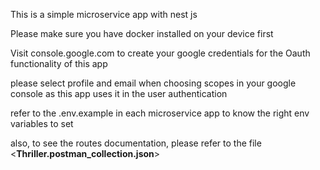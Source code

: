 This is a simple microservice app with nest js

Please make sure you have docker installed on your device first

Visit console.google.com to create your google credentials for the Oauth functionality of this app

please select profile and email when choosing scopes in your google console as this app uses it in the user authentication

 refer to the .env.example in each microservice app to know the right env variables to set

also, to see the routes documentation, please refer to the file <**Thriller.postman_collection.json**>
